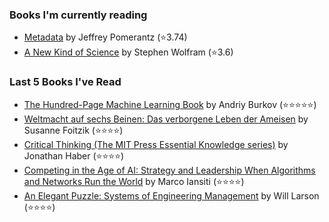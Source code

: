 ### Books I'm currently reading
<!-- GOODREADS-LIST:START -->
- [Metadata](https://www.goodreads.com/review/show/4363459975?utm_medium=api&utm_source=rss) by Jeffrey Pomerantz (⭐️3.74)
- [A New Kind of Science](https://www.goodreads.com/review/show/4668876684?utm_medium=api&utm_source=rss) by Stephen Wolfram (⭐️3.6)
<!-- GOODREADS-LIST:END -->

### Last 5 Books I've Read 
<!-- GOODREADS-READ-LIST:START -->
- [The Hundred-Page Machine Learning Book](https://www.goodreads.com/review/show/4323283954?utm_medium=api&utm_source=rss) by Andriy Burkov (⭐⭐⭐⭐⭐)
- [Weltmacht auf sechs Beinen: Das verborgene Leben der Ameisen](https://www.goodreads.com/review/show/4000699097?utm_medium=api&utm_source=rss) by Susanne Foitzik (⭐⭐⭐⭐)
- [Critical Thinking (The MIT Press Essential Knowledge series)](https://www.goodreads.com/review/show/4394402449?utm_medium=api&utm_source=rss) by Jonathan Haber (⭐⭐⭐⭐)
- [Competing in the Age of AI: Strategy and Leadership When Algorithms and Networks Run the World](https://www.goodreads.com/review/show/4242808884?utm_medium=api&utm_source=rss) by Marco Iansiti (⭐⭐⭐⭐)
- [An Elegant Puzzle: Systems of Engineering Management](https://www.goodreads.com/review/show/4242809370?utm_medium=api&utm_source=rss) by Will Larson (⭐⭐⭐⭐)
<!-- GOODREADS-READ-LIST:END -->
